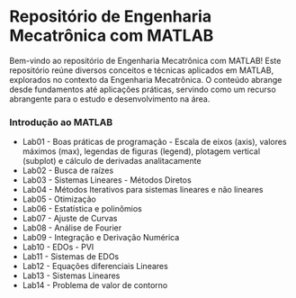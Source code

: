 # Repositório de Engenharia Mecatrônica com MATLAB

Bem-vindo ao repositório de Engenharia Mecatrônica com MATLAB! Este repositório reúne diversos conceitos e técnicas aplicados em MATLAB, explorados no contexto da Engenharia Mecatrônica. O conteúdo abrange desde fundamentos até aplicações práticas, servindo como um recurso abrangente para o estudo e desenvolvimento na área.


### Introdução ao MATLAB
- Lab01 - Boas práticas de programação - Escala de eixos (axis), valores máximos (max), legendas de figuras (legend), plotagem vertical (subplot) e cálculo de derivadas analitacamente
- Lab02 - Busca de raízes
- Lab03 - Sistemas Lineares - Métodos Diretos
- Lab04 - Métodos Iterativos para sistemas lineares e não lineares
- Lab05 - Otimização
- Lab06 - Estatística e polinômios
- Lab07 - Ajuste de Curvas
- Lab08 - Análise de Fourier
- Lab09 - Integração e Derivação Numérica
- Lab10 - EDOs - PVI
- Lab11 - Sistemas de EDOs
- Lab12 - Equações diferenciais Lineares
- Lab13 - Sistemas Lineares
- Lab14 - Problema de valor de contorno


